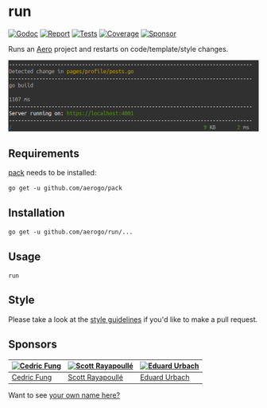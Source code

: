 # run

[![Godoc][godoc-image]][godoc-url]
[![Report][report-image]][report-url]
[![Tests][tests-image]][tests-url]
[![Coverage][coverage-image]][coverage-url]
[![Sponsor][sponsor-image]][sponsor-url]

Runs an [Aero](https://github.com/aerogo/aero) project and restarts on code/template/style changes.

![Preview](docs/preview.png)

## Requirements

[pack](https://github.com/aerogo/pack) needs to be installed:

```shell
go get -u github.com/aerogo/pack
```

## Installation

```shell
go get -u github.com/aerogo/run/...
```

## Usage

```shell
run
```

## Style

Please take a look at the [style guidelines](https://github.com/akyoto/quality/blob/master/STYLE.md) if you'd like to make a pull request.

## Sponsors

| [![Cedric Fung](https://avatars3.githubusercontent.com/u/2269238?s=70&v=4)](https://github.com/cedricfung) | [![Scott Rayapoullé](https://avatars3.githubusercontent.com/u/11772084?s=70&v=4)](https://github.com/soulcramer) | [![Eduard Urbach](https://avatars3.githubusercontent.com/u/438936?s=70&v=4)](https://eduardurbach.com) |
| --- | --- | --- |
| [Cedric Fung](https://github.com/cedricfung) | [Scott Rayapoullé](https://github.com/soulcramer) | [Eduard Urbach](https://eduardurbach.com) |

Want to see [your own name here?](https://github.com/users/akyoto/sponsorship)

[godoc-image]: https://godoc.org/github.com/aerogo/run?status.svg
[godoc-url]: https://godoc.org/github.com/aerogo/run
[report-image]: https://goreportcard.com/badge/github.com/aerogo/run
[report-url]: https://goreportcard.com/report/github.com/aerogo/run
[tests-image]: https://cloud.drone.io/api/badges/aerogo/run/status.svg
[tests-url]: https://cloud.drone.io/aerogo/run
[coverage-image]: https://codecov.io/gh/aerogo/run/graph/badge.svg
[coverage-url]: https://codecov.io/gh/aerogo/run
[sponsor-image]: https://img.shields.io/badge/github-donate-green.svg
[sponsor-url]: https://github.com/users/akyoto/sponsorship
